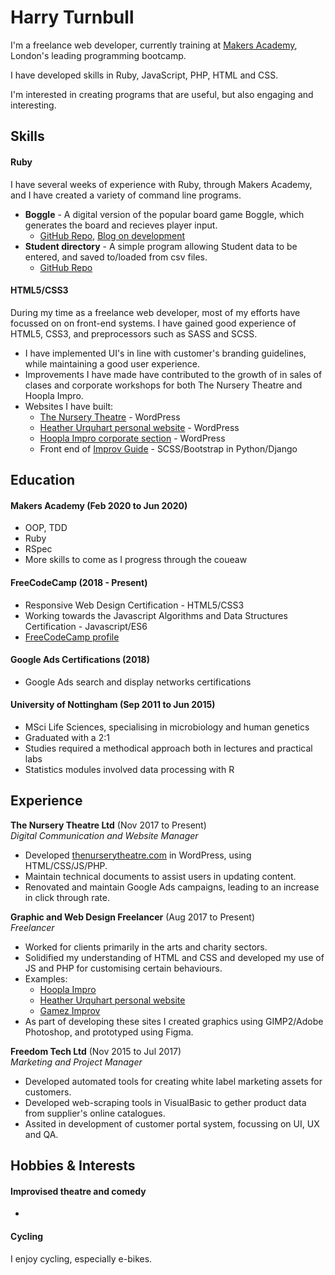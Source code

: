 # Harry Turnbull

I'm a freelance web developer, currently training at [Makers Academy](https://makers.tech/), London's leading programming bootcamp. 

I have developed skills in Ruby, JavaScript, PHP, HTML and CSS. 

I'm interested in creating programs that are useful, but also engaging and interesting.

## Skills

<!-- Consider skills relevant to software development. Then consider your best skills. Pick 2-4 skills and write a short descriptive paragraph for each one. You should demonstrate how capable you are at this skill with examples. -->

#### Ruby

I have several weeks of experience with Ruby, through Makers Academy, and I have created a variety of command line programs.

- **Boggle** - A digital version of the popular board game Boggle, which generates the board and recieves player input. 
  - [GitHub Repo](https://github.com/hturnbull93/boggle-in-ruby), [Blog on development](https://medium.com/@hturnbull93/boggle-in-ruby-dice-and-grids-425bb17625ee) 
- **Student directory** - A simple program allowing Student data to be entered, and saved to/loaded from csv files.
  - [GitHub Repo](https://github.com/hturnbull93/student-directory)

#### HTML5/CSS3

During my time as a freelance web developer, most of my efforts have focussed on on front-end systems. I have gained good experience of HTML5, CSS3, and preprocessors such as SASS and SCSS.

- I have implemented UI's in line with customer's branding guidelines, while maintaining a good user experience.
- Improvements I have made have contributed to the growth of in sales of clases and corporate workshops for both The Nursery Theatre and Hoopla Impro.
- Websites I have built:
  - [The Nursery Theatre](https://thenurserytheatre.com) - WordPress
  - [Heather Urquhart personal website](https://heatherurquhart.com) - WordPress
  - [Hoopla Impro corporate section](https://www.hooplaimpro.com/improv-corporate-training.html) - WordPress
  - Front end of [Improv Guide](https://improv.guide/) - SCSS/Bootstrap in Python/Django

<!-- #### Another Skill

Descriptive paragraph of how capable you are at this skill and, if relevant, how it has developed.

- I achieved A during my work at B (job, or otherwise)
- I contributed to the growth of X while doing Y (job, or otherwise)
- I built this, made this, broke this, fixed this, etc.
- A link to some on-line evidence (blogs, videos, articles, etc.) -->

## Education

#### Makers Academy (Feb 2020 to Jun 2020)

- OOP, TDD
- Ruby
- RSpec
- More skills to come as I progress through the coueaw

#### FreeCodeCamp (2018 - Present)

- Responsive Web Design Certification - HTML5/CSS3
- Working towards the Javascript Algorithms and Data Structures Certification - Javascript/ES6
- [FreeCodeCamp profile](https://www.freecodecamp.org/hturnbull)

#### Google Ads Certifications (2018)

- Google Ads search and display networks certifications

#### University of Nottingham (Sep 2011 to Jun 2015)

- MSci Life Sciences, specialising in microbiology and human genetics
- Graduated with a 2:1
- Studies required a methodical approach both in lectures and practical labs
- Statistics modules involved data processing with R

## Experience

**The Nursery Theatre Ltd** (Nov 2017 to Present)    
*Digital Communication and Website Manager*  
- Developed [thenurserytheatre.com](https://thenurserytheatre.com) in WordPress, using HTML/CSS/JS/PHP.
- Maintain technical documents to assist users in updating content.
- Renovated and maintain Google Ads campaigns, leading to an increase in click through rate.

**Graphic and Web Design Freelancer** (Aug 2017 to Present)   
*Freelancer*  
- Worked for clients primarily in the arts and charity sectors.
- Solidified my understanding of HTML and CSS and developed my use of JS and PHP for customising certain behaviours.
- Examples:
  - [Hoopla Impro](https://www.hooplaimpro.com)
  - [Heather Urquhart personal website](https://heatherurquhart.com)
  - [Gamez Improv](https://gamezimprov.com)
- As part of developing these sites I created graphics using GIMP2/Adobe Photoshop, and prototyped using Figma.

**Freedom Tech Ltd** (Nov 2015 to Jul 2017)    
*Marketing and Project Manager*  
- Developed automated tools for creating white label marketing assets for customers.
- Developed web-scraping tools in VisualBasic to gether product data from supplier's online catalogues.
- Assited in development of customer portal system, focussing on UI, UX and QA.

## Hobbies & Interests

#### Improvised theatre and comedy

- 

#### Cycling

I enjoy cycling, especially e-bikes.